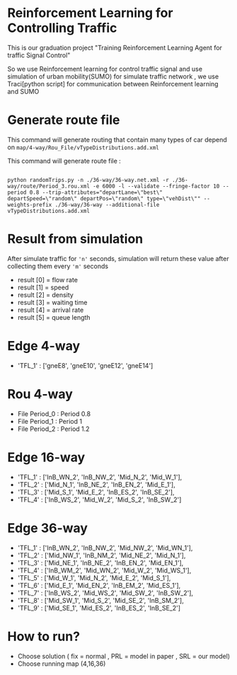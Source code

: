 # Reinforcement Learning for Controlling Traffic

This is our graduation project 
"Training Reinforcement Learning Agent for traffic Signal Control"

So we use Reinforcement learning for control traffic signal and use simulation of urban mobility(SUMO)
for simulate traffic network , we use Traci[python script] for communication between Reinforcement learning and SUMO

# Generate route file

This command will generate routing that contain many types of car depend on `map/4-way/Rou_File/vTypeDistributions.add.xml`

This command will generate route file :
```

python randomTrips.py -n ./36-way/36-way.net.xml -r ./36-way/route/Period_3.rou.xml -e 6000 -l --validate --fringe-factor 10 --period 0.8 --trip-attributes="departLane=\"best\" departSpeed=\"random\" departPos=\"random\" type=\"vehDist\"" --weights-prefix ./36-way/36-way --additional-file vTypeDistributions.add.xml

```

<!-- # Running simulation

Run simulator with normal traffic light solution : -->
# Result from simulation

After simulate traffic for `'n'` seconds, simulation will return these value after collecting them every `'m'` seconds
* result [0] = flow rate
* result [1] = speed
* result [2] = density
* result [3] = waiting time
* result [4] = arrival rate
* result [5] = queue length

# Edge 4-way
* 'TFL_1' : ['gneE8', 'gneE10', 'gneE12', 'gneE14'] 

# Rou 4-way
* File Period_0 : Period 0.8
* File Period_1 : Period 1
* File Period_2 : Period 1.2

# Edge 16-way
* 'TFL_1' : ['InB_WN_2', 'InB_NW_2', 'Mid_N_2', 'Mid_W_1'],
* 'TFL_2' : ['Mid_N_1', 'InB_NE_2', 'InB_EN_2', 'Mid_E_1'],
* 'TFL_3' : ['Mid_S_1', 'Mid_E_2', 'InB_ES_2', 'InB_SE_2'],
* 'TFL_4' : ['InB_WS_2', 'Mid_W_2', 'Mid_S_2', 'InB_SW_2']

# Edge 36-way
* 'TFL_1' : ['InB_WN_2', 'InB_NW_2', 'Mid_NW_2', 'Mid_WN_1'],
* 'TFL_2' : ['Mid_NW_1', 'InB_NM_2', 'Mid_NE_2', 'Mid_N_1'],
* 'TFL_3' : ['Mid_NE_1', 'InB_NE_2', 'InB_EN_2', 'Mid_EN_1'],
* 'TFL_4' : ['InB_WM_2', 'Mid_WN_2', 'Mid_W_2', 'Mid_WS_1'],
* 'TFL_5' : ['Mid_W_1', 'Mid_N_2', 'Mid_E_2', 'Mid_S_1'],
* 'TFL_6' : ['Mid_E_1', 'Mid_EN_2', 'InB_EM_2', 'Mid_ES_1'],
* 'TFL_7' : ['InB_WS_2', 'Mid_WS_2', 'Mid_SW_2', 'InB_SW_2'],
* 'TFL_8' : ['Mid_SW_1', 'Mid_S_2', 'Mid_SE_2', 'InB_SM_2'],
* 'TFL_9' : ['Mid_SE_1', 'Mid_ES_2', 'InB_ES_2', 'InB_SE_2']

# How to run?
* Choose solution ( fix = normal , PRL = model in paper , SRL = our model)
* Choose running map (4,16,36)
